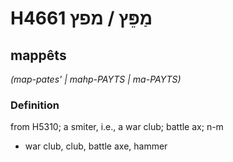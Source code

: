 # H4661 מַפֵּץ / מפץ

## mappêts

_(map-pates' | mahp-PAYTS | ma-PAYTS)_

### Definition

from H5310; a smiter, i.e., a war club; battle ax; n-m

- war club, club, battle axe, hammer
